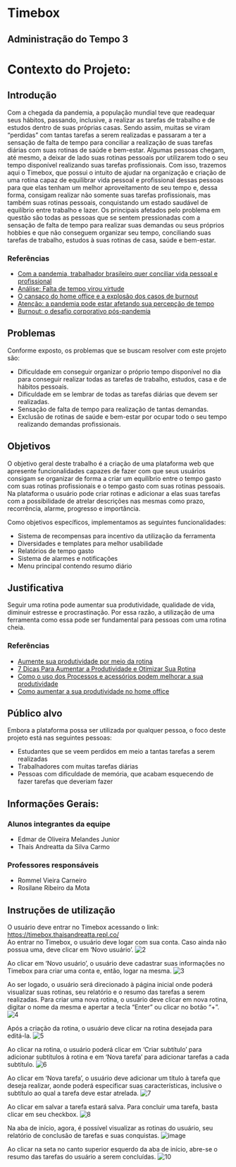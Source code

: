 # Timebox
## Administração do Tempo 3
# Contexto do Projeto:

## Introdução
Com a chegada da pandemia, a população mundial teve que readequar seus hábitos, passando, inclusive, a realizar as tarefas de trabalho e de estudos dentro de suas próprias casas. Sendo assim, muitas se viram “perdidas” com tantas tarefas a serem realizadas e passaram a ter a sensação de falta de tempo para conciliar a realização de suas tarefas diárias com suas rotinas de saúde e bem-estar. Algumas pessoas chegam, até mesmo, a deixar de lado suas rotinas pessoais por utilizarem todo o seu tempo disponível realizando suas tarefas profissionais. 
Com isso, trazemos aqui o Timebox, que possui o intuito de ajudar na organização e criação de uma rotina capaz de equilibrar vida pessoal e profissional dessas pessoas para que elas tenham um melhor aproveitamento de seu tempo e, dessa forma, consigam realizar não somente suas tarefas profissionais, mas também suas rotinas pessoais, conquistando um estado saudável de equilíbrio entre trabalho e lazer. 
Os principais afetados pelo problema em questão são todas as pessoas que se sentem pressionadas com a sensação de falta de tempo para realizar suas demandas ou seus próprios hobbies e que não conseguem organizar seu tempo, conciliando suas tarefas de trabalho, estudos à suas rotinas de casa, saúde e bem-estar.

### Referências
- [Com a pandemia, trabalhador brasileiro quer conciliar vida pessoal e profissional](https://www.terra.com.br/economia/com-a-pandemia-trabalhador-brasileiro-quer-conciliar-vida-pessoal-e-profissional,f39e7faae849765840fd736508efd91a301utrhq.html)
- [Análise: Falta de tempo virou virtude](https://lifestyle.r7.com/patricia-lages/analise-falta-de-tempo-virou-virtude-05092021)
- [O cansaço do home office e a explosão dos casos de burnout](https://vejario.abril.com.br/blog/gilberto-ururahy/cansaco-home-office-explosao-burnout/)
- [Atenção: a pandemia pode estar afetando sua percepção de tempo](https://www.consumidormoderno.com.br/2020/05/11/nocao-tempo-afetada-pandemia-coronavirus/)
- [Burnout: o desafio corporativo pós-pandemia](https://www.em.com.br/app/noticia/opiniao/2021/09/24/interna_opiniao,1308539/burnout-o-desafio-corporativo-pos-pandemia.shtml)


## Problemas
Conforme exposto, os problemas que se buscam resolver com este projeto são:
- Dificuldade em conseguir organizar o próprio tempo disponível no dia para conseguir realizar todas as tarefas de trabalho, estudos, casa e de hábitos pessoais.
- Dificuldade em se lembrar de todas as tarefas diárias que devem ser realizadas.
- Sensação de falta de tempo para realização de tantas demandas.
- Exclusão de rotinas de saúde e bem-estar por ocupar todo o seu tempo realizando demandas profissionais. 

## Objetivos
O objetivo geral deste trabalho é a criação de uma plataforma web que apresente funcionalidades capazes de fazer com que seus usuários consigam se organizar de forma a criar um equilíbrio entre o tempo gasto com suas rotinas profissionais e o tempo gasto com suas rotinas pessoais. Na plataforma o usuário pode criar rotinas e adicionar a elas suas tarefas com a possibilidade de atrelar descrições nas mesmas como prazo, recorrência, alarme, progresso e importância.

Como objetivos específicos, implementamos as seguintes funcionalidades:
 - Sistema de recompensas para incentivo da utilização da ferramenta
 - Diversidades e templates para melhor usabilidade
 - Relatórios de tempo gasto
 - Sistema de alarmes e notificações
 - Menu principal contendo resumo diário

## Justificativa
Seguir uma rotina pode aumentar sua produtividade, qualidade de vida, diminuir estresse e procrastinação. Por essa razão, a utilização de uma ferramenta como essa pode ser fundamental para pessoas com uma rotina cheia.

### Referências
- [Aumente sua produtividade por meio da rotina](https://forbes.com.br/colunas/2017/05/como-aumentar-sua-produtividade-por-meio-da-rotina/)
- [7 Dicas Para Aumentar a Produtividade e Otimizar Sua Rotina](https://okaycoworking.com.br/dicas-para-aumentar-a-produtividade-e-otimizar-sua-rotina/)
- [Como o uso dos Processos e acessórios podem melhorar a sua produtividade](https://www.contabeis.com.br/noticias/49544/como-o-uso-dos-processos-e-acessorios-podem-melhorar-a-sua-produtividade/)
- [Como aumentar a sua produtividade no home office](https://www.migalhas.com.br/depeso/355693/como-aumentar-a-sua-produtividade-no-home-office)

## Público alvo
Embora a plataforma possa ser utilizada por qualquer pessoa, o foco deste projeto está nas seguintes pessoas:
- Estudantes que se veem perdidos em meio a tantas tarefas a serem realizadas
- Trabalhadores com muitas tarefas diárias 
- Pessoas com dificuldade de memória, que acabam esquecendo de fazer tarefas que deveriam fazer

## Informações Gerais:
### Alunos integrantes da equipe
* Edmar de Oliveira Melandes Junior
* Thais Andreatta da Silva Carmo 

### Professores responsáveis
* Rommel Vieira Carneiro 
* Rosilane Ribeiro da Mota

## Instruções de utilização
O usuário deve entrar no Timebox acessando o link: https://timebox.thaisandreatta.repl.co/ <br />
Ao entrar no Timebox, o usuário deve logar com sua conta. Caso ainda não possua uma, deve clicar em ‘Novo usuário’. 
 ![2](https://user-images.githubusercontent.com/89612369/145893143-d11d73e8-d1b5-4837-a581-06d1ad5cdbae.jpg)

Ao clicar em ‘Novo usuário’, o usuário deve cadastrar suas informações no Timebox para criar uma conta e, então, logar na mesma. 
 ![3](https://user-images.githubusercontent.com/89612369/145893157-500acd92-3e93-4d11-86f1-2336ce394887.jpg)

Ao ser logado, o usuário será direcionado à página inicial onde poderá visualizar suas rotinas, seu relatório e o resumo das tarefas a serem realizadas. Para criar uma nova rotina, o usuário deve clicar em nova rotina, digitar o nome da mesma e apertar a tecla “Enter” ou clicar no botão “+”.
 ![4](https://user-images.githubusercontent.com/89612369/145893174-36240843-47c6-4270-8a7b-8fa842826baa.jpg)

Após a criação da rotina, o usuário deve clicar na rotina desejada para editá-la. 
 ![5](https://user-images.githubusercontent.com/89612369/145893181-b3a9b969-904c-41c2-b788-4cfcda1c1925.jpg)

Ao clicar na rotina, o usuário poderá clicar em ‘Criar subtítulo’ para adicionar subtítulos à rotina e em ‘Nova tarefa’ para adicionar tarefas a cada subtítulo.
 ![6](https://user-images.githubusercontent.com/89612369/145893202-aff0a12b-adca-45f2-89e2-5a96f1e29626.jpg)

Ao clicar em ‘Nova tarefa’, o usuário deve adicionar um título à tarefa que deseja realizar, aonde poderá especificar suas características, inclusive o subtítulo ao qual a tarefa deve estar atrelada. 
 ![7](https://user-images.githubusercontent.com/89612369/145893211-99162978-5a41-4ff1-a09d-20f0fadc9fe5.jpg)

Ao clicar em salvar a tarefa estará salva. Para concluir uma tarefa, basta clicar em seu checkbox. 
 ![8](https://user-images.githubusercontent.com/89612369/145893224-541061a1-522c-4492-b87c-00172f4edf4f.jpg)

Na aba de início, agora, é possível visualizar as rotinas do usuário, seu relatório de conclusão de tarefas e suas conquistas. 
![image](https://user-images.githubusercontent.com/89612369/146070642-843fa0f9-f487-4b1d-86b6-0842f70c3230.png)

Ao clicar na seta no canto superior esquerdo da aba de início, abre-se o resumo das tarefas do usuário a serem concluídas. 
![10](https://user-images.githubusercontent.com/89612369/145893260-21a1c8d8-7618-42af-ac2b-c8a7b47656b5.jpg)

